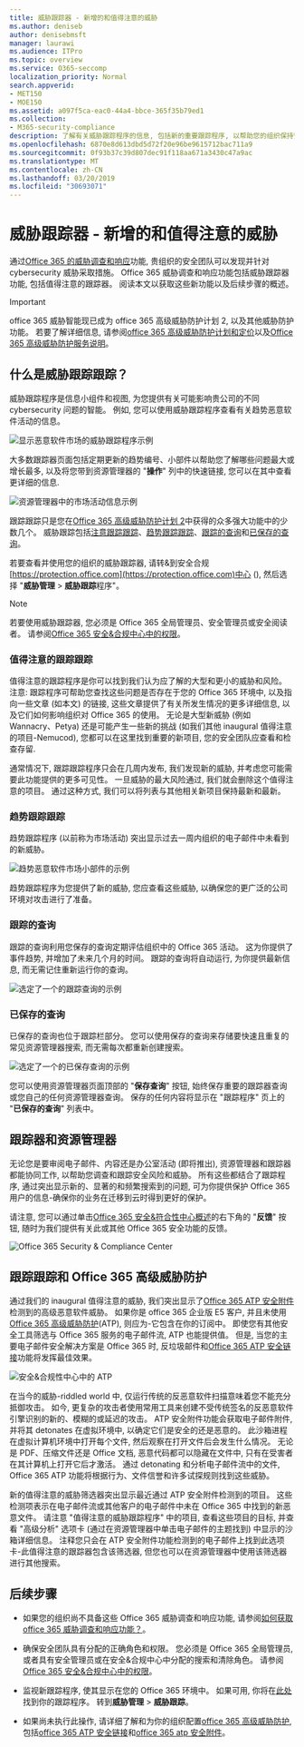 ```yaml
---
title: 威胁跟踪器 - 新增的和值得注意的威胁
ms.author: deniseb
author: denisebmsft
manager: laurawi
ms.audience: ITPro
ms.topic: overview
ms.service: O365-seccomp
localization_priority: Normal
search.appverid:
- MET150
- MOE150
ms.assetid: a097f5ca-eac0-44a4-bbce-365f35b79ed1
ms.collection:
- M365-security-compliance
description: 了解有关威胁跟踪程序的信息, 包括新的重要跟踪程序, 以帮助您的组织保持安全方面的顾虑。
ms.openlocfilehash: 6870e8d613dbd5d72f20e96be9615712bac711a9
ms.sourcegitcommit: 0f93b37c39d807dec91f118aa671a3430c47a9ac
ms.translationtype: MT
ms.contentlocale: zh-CN
ms.lasthandoff: 03/20/2019
ms.locfileid: "30693071"
---
```

# <a name="threat-trackers---new-and-noteworthy"></a>威胁跟踪器 - 新增的和值得注意的威胁

通过[Office 365 的威胁调查和响应](office-365-ti.md)功能, 贵组织的安全团队可以发现并针对 cybersecurity 威胁采取措施。 Office 365 威胁调查和响应功能包括威胁跟踪器功能, 包括值得注意的跟踪器。 阅读本文以获取这些新功能以及后续步骤的概述。 

> [!IMPORTANT]
> office 365 威胁智能现已成为 office 365 高级威胁防护计划 2, 以及其他威胁防护功能。 若要了解详细信息, 请参阅[office 365 高级威胁防护计划和定价](https://products.office.com/exchange/advance-threat-protection)以及[Office 365 高级威胁防护服务说明](https://docs.microsoft.com/office365/servicedescriptions/office-365-advanced-threat-protection-service-description)。
  
## <a name="what-are-threat-trackers"></a>什么是威胁跟踪跟踪？

威胁跟踪程序是信息小组件和视图, 为您提供有关可能影响贵公司的不同 cybersecurity 问题的智能。 例如, 您可以使用威胁跟踪程序查看有关趋势恶意软件活动的信息。
  
![显示恶意软件市场的威胁跟踪程序示例](media/a883b5ac-8e2b-469a-90e0-f8ad39bb63b7.png)
  
大多数跟踪器页面包括定期更新的趋势编号、小部件以帮助您了解哪些问题最大或增长最多, 以及将您带到资源管理器的 "**操作**" 列中的快速链接, 您可以在其中查看更详细的信息. 
  
![资源管理器中的市场活动信息示例](media/e426f220-fdcb-4dd9-99a2-db97dbcf71d5.png)
  
跟踪跟踪只是您在[Office 365 高级威胁防护计划 2](office-365-ti.md)中获得的众多强大功能中的少数几个。 威胁跟踪包括[注意跟踪跟踪](threat-trackers.md#notey)、[趋势跟踪跟踪](threat-trackers.md#trending)、[跟踪的查询](threat-trackers.md#trackedq)和[已保存的查询](threat-trackers.md#savedq)。
  
若要查看并使用您的组织的威胁跟踪器, 请转&amp;到安全合规[https://protection.office.com](https://protection.office.com)中心 (), 然后选择 "**威胁管理** \> **威胁跟踪**程序"。
  
> [!NOTE]
> 若要使用威胁跟踪器, 您必须是 Office 365 全局管理员、安全管理员或安全阅读者。 请参阅[Office 365 安全&amp;合规中心中的权限](permissions-in-the-security-and-compliance-center.md)。 
  
### <a name="noteworthy-trackers"></a>值得注意的跟踪跟踪

值得注意的跟踪程序是你可以找到我们认为应了解的大型和更小的威胁和风险。 注意: 跟踪程序可帮助您查找这些问题是否存在于您的 Office 365 环境中, 以及指向一些文章 (如本文) 的链接, 这些文章提供了有关所发生情况的更多详细信息, 以及它们如何影响组织对 Office 365 的使用。 无论是大型新威胁 (例如 Wannacry、Petya) 还是可能产生一些新的挑战 (如我们其他 inaugural 值得注意的项目-Nemucod), 您都可以在这里找到重要的新项目, 您的安全团队应查看和检查存留.
  
通常情况下, 跟踪跟踪程序只会在几周内发布, 我们发现新的威胁, 并考虑您可能需要此功能提供的更多可见性。 一旦威胁的最大风险通过, 我们就会删除这个值得注意的项目。 通过这种方式, 我们可以将列表与其他相关新项目保持最新和最新。
  
### <a name="trending-trackers"></a>趋势跟踪跟踪

趋势跟踪程序 (以前称为市场活动) 突出显示过去一周内组织的电子邮件中未看到的新威胁。
  
![趋势恶意软件市场小部件的示例](media/d2ccc1a0-2a1d-4e36-99b5-6766c207772f.png)
  
趋势跟踪程序为您提供了新的威胁, 您应查看这些威胁, 以确保您的更广泛的公司环境对攻击进行了准备。
  
### <a name="tracked-queries"></a>跟踪的查询

跟踪的查询利用您保存的查询定期评估组织中的 Office 365 活动。 这为你提供了事件趋势, 并增加了未来几个月的时间。 跟踪的查询将自动运行, 为你提供最新信息, 而无需记住重新运行你的查询。
  
![选定了一个的跟踪查询的示例](media/0c556174-06eb-4ae5-b32a-5ff76b9e4f13.png)
  
### <a name="saved-queries"></a>已保存的查询

已保存的查询也位于跟踪栏部分。 您可以使用保存的查询来存储要快速且重复的常见资源管理器搜索, 而无需每次都重新创建搜索。
  
![选定了一个的已保存查询的示例](media/188cf3ff-58f1-41ea-81aa-76158d8f40c3.png)
  
您可以使用资源管理器页面顶部的 "**保存查询**" 按钮, 始终保存重要的跟踪器查询或您自己的任何资源管理器查询。 保存的任何内容将显示在 "跟踪程序" 页上的 "**已保存的查询**" 列表中。 
  
## <a name="trackers-and-explorer"></a>跟踪器和资源管理器

无论您是要审阅电子邮件、内容还是办公室活动 (即将推出), 资源管理器和跟踪器都能协同工作, 以帮助您调查和跟踪安全风险和威胁。 所有这些都结合了跟踪程序, 通过突出显示新的、显著的和频繁搜索到的问题, 可为你提供保护 Office 365 用户的信息-确保你的业务在迁移到云时得到更好的保护。
  
请注意, 您可以通过单击[Office 365 安全&amp;符合性中心概述](https://support.office.com/article/a5f2fd18-b029-4257-b5a8-ae83e7768c85)的右下角的 "**反馈**" 按钮, 随时为我们提供有关此或其他 Office 365 安全功能的反馈。
  
![Office 365 Security &amp; Compliance Center](media/86c330db-8132-4150-8475-220258fe04fb.png)
  
## <a name="trackers-and-office-365-advanced-threat-protection"></a>跟踪跟踪和 Office 365 高级威胁防护

通过我们的 inaugural 值得注意的威胁, 我们突出显示了[Office 365 ATP 安全附件](atp-safe-attachments.md)检测到的高级恶意软件威胁。 如果你是 office 365 企业版 E5 客户, 并且未使用[Office 365 高级威胁防护](office-365-atp.md)(ATP), 则应为-它包含在你的订阅中。 即使您有其他安全工具筛选与 Office 365 服务的电子邮件流, ATP 也能提供值。 但是, 当您的主要电子邮件安全解决方案是 Office 365 时, 反垃圾邮件和[Office 365 ATP 安全链接](atp-safe-links.md)功能将发挥最佳效果。 
  
![安全&amp;合规性中心中的 ATP](media/cee70d07-f0c1-459b-843c-2d10c253349f.png)
  
在当今的威胁-riddled world 中, 仅运行传统的反恶意软件扫描意味着您不能充分抵御攻击。 如今, 更复杂的攻击者使用常用工具来创建不受传统签名的反恶意软件引擎识别的新的、模糊的或延迟的攻击。 ATP 安全附件功能会获取电子邮件附件, 并将其 detonates 在虚拟环境中, 以确定它们是安全的还是恶意的。 此沙箱进程在虚拟计算机环境中打开每个文件, 然后观察在打开文件后会发生什么情况。 无论是 PDF、压缩文件还是 Office 文档, 恶意代码都可以隐藏在文件中, 只有在受害者在其计算机上打开它后才激活。 通过 detonating 和分析电子邮件流中的文件, Office 365 ATP 功能将根据行为、文件信誉和许多试探规则找到这些威胁。
  
新的值得注意的威胁筛选器突出显示最近通过 ATP 安全附件检测到的项目。 这些检测项表示在电子邮件流或其他客户的电子邮件中未在 Office 365 中找到的新恶意文件。 请注意 "值得注意的威胁跟踪程序" 中的项目, 查看这些项目的目标, 并查看 "高级分析" 选项卡 (通过在资源管理器中单击电子邮件的主题找到) 中显示的沙箱详细信息。 注释您只会在 ATP 安全附件功能检测到的电子邮件上找到此选项卡-此值得注意的跟踪器包含该筛选器, 但您也可以在资源管理器中使用该筛选器进行其他搜索。
  
## <a name="next-steps"></a>后续步骤

- 如果您的组织尚不具备这些 Office 365 威胁调查和响应功能, 请参阅[如何获取 office 365 威胁调查和响应功能？](get-started-with-ti.md)。
    
- 确保安全团队具有分配的正确角色和权限。 您必须是 Office 365 全局管理员, 或者具有安全管理员或在安全&amp;合规中心中分配的搜索和清除角色。 请参阅[Office 365 安全&amp;合规中心中的权限](permissions-in-the-security-and-compliance-center.md)。
    
- 监视新跟踪程序, 使其显示在您的 Office 365 环境中。 如果可用, 你将在[此处](https://protection.office.com/)找到你的跟踪程序。 转到**威胁管理** \> **威胁跟踪**。
    
- 如果尚未执行此操作, 请详细了解和为你的组织配置[office 365 高级威胁防护](office-365-atp.md), 包括[office 365 ATP 安全链接](atp-safe-links.md)和[office 365 atp 安全附件](atp-safe-attachments.md)。
  

